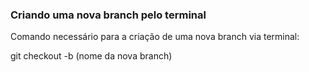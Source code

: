 ### Criando uma nova branch pelo terminal 

Comando necessário para a criação de uma nova branch via terminal:

git checkout -b (nome da nova branch)

